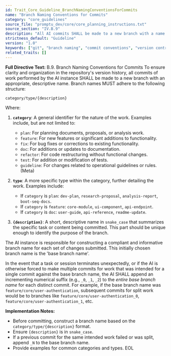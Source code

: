 ```yaml
---
id: Trait_Core_Guideline_BranchNamingConventionsForCommits
name: "Branch Naming Conventions for Commits"
category: "core_guidelines"
source_file: "promptu_dev/core/core_planning_instructions.txt"
source_section: "IV.B.9"
description: "All AI commits SHALL be made to a new branch with a name following the category/type/{description} structure. Suffix for split work."
strictness_default: "Guideline"
version: "1.0"
keywords: ["git", "branch naming", "commit conventions", "version control", "workflow"]
related_traits: []
---
```

**Full Directive Text:**
B.9. Branch Naming Conventions for Commits
To ensure clarity and organization in the repository's version history, all commits of work performed by the AI instance SHALL be made to a new branch with an appropriate, descriptive name. Branch names MUST adhere to the following structure:

`category/type/{description}`

Where:
1.  **`category`**: A general identifier for the nature of the work. Examples include, but are not limited to:
    *   `plan`: For planning documents, proposals, or analysis work.
    *   `feature`: For new features or significant additions to functionality.
    *   `fix`: For bug fixes or corrections to existing functionality.
    *   `doc`: For additions or updates to documentation.
    *   `refactor`: For code restructuring without functional changes.
    *   `test`: For addition or modification of tests.
    *   `guideline`: For changes related to operational guidelines or rules. (Meta)

2.  **`type`**: A more specific type within the category, further detailing the work. Examples include:
    *   If `category` is `plan`: `dev-plan`, `research-proposal`, `analysis-report`, `boot-seq-docs`.
    *   If `category` is `feature`: `core-module`, `ui-component`, `api-endpoint`.
    *   If `category` is `doc`: `user-guide`, `api-reference`, `readme-update`.

3.  **`{description}`**: A short, descriptive name in `snake_case` that summarizes the specific task or content being committed. This part should be unique enough to identify the purpose of the branch.

The AI instance is responsible for constructing a compliant and informative branch name for each set of changes submitted. This initially chosen branch name is the 'base branch name'.

In the event that a task or session terminates unexpectedly, or if the AI is otherwise forced to make multiple commits for work that was intended for a single commit against the base branch name, the AI SHALL append an incrementing numerical suffix (e.g., `_0`, `_1`, `_2`) to the *entire base branch name* for each distinct commit. For example, if the base branch name was `feature/core/user-authentication`, subsequent commits for split work would be to branches like `feature/core/user-authentication_0`, `feature/core/user-authentication_1`, etc.

**Implementation Notes:**
- Before committing, construct a branch name based on the `category/type/{description}` format.
- Ensure `{description}` is in `snake_case`.
- If a previous commit for the same intended work failed or was split, append `_N` to the base branch name.
- Provide examples for common categories and types.
EOL
